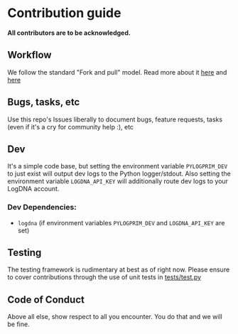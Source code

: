 # Contribution guide

**All contributors are to be acknowledged.**

## Workflow

We follow the standard "Fork and pull" model.  Read more about it [here](https://docs.github.com/en/github/collaborating-with-pull-requests/getting-started/about-collaborative-development-models#fork-and-pull-model) and [here](https://gist.github.com/Chaser324/ce0505fbed06b947d962)

## Bugs, tasks, etc

Use this repo's Issues liberally to document bugs, feature requests, tasks (even if it's a cry for community help :), etc

## Dev

It's a simple code base, but setting the environment variable `PYLOGPRIM_DEV` to just exist will output dev logs to the Python logger/stdout.  Also setting the environment variable `LOGDNA_API_KEY` will additionally route dev logs to your LogDNA account.

### Dev Dependencies:
* `logdna` (if environment variables `PYLOGPRIM_DEV` and `LOGDNA_API_KEY` are set)

## Testing

The testing framework is rudimentary at best as of right now. Please ensure to cover contributions through the use of unit tests in [tests/test.py](./tests/test.py)

## Code of Conduct

Above all else, show respect to all you encounter.  You do that and we will be fine.
